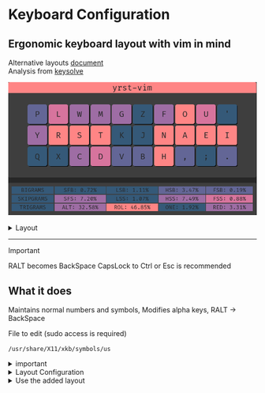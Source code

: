 # Keyboard Configuration

## Ergonomic keyboard layout with vim in mind

Alternative layouts [document](https://docs.google.com/document/d/1Ic-h8UxGe5-Q0bPuYNgE3NoWiI8ekeadvSQ5YysrwII/edit?tab=t.0)<br>
Analysis from [keysolve](https://clemenpine.github.io/keysolve-web/)<br>

![Keysolve analysis](analysis.png)

<details><summary>Layout</summary>

```
p l w m g z f o u '
y r s t k j n a e i
q x c d v b h , ; .
```
</details>

---

> [!important]
> RALT becomes BackSpace
> CapsLock to Ctrl or Esc is recommended

## What it does

Maintains normal numbers and symbols, Modifies alpha keys, RALT -> BackSpace

File to edit (sudo access is required)

```
/usr/share/X11/xkb/symbols/us
```

<details><summary>important</summary>
Look for

```
xkb_symbols "<layout name>"
```
And change it to your preferences

```
xkb_symbols "basic"
```
</details>

<details><summary>Layout Configuration</summary>

```
partial alphanumeric_keys
xkb_symbols "basic" {

    name[Group1]= "English (yrst-vim)";

    key <TLDE> {	[     grave,	asciitilde	]	};
    key <AE01> {	[	  1,	exclam 		]	};
    key <AE02> {	[	  2,	at		]	};
    key <AE03> {	[	  3,	numbersign	]	};
    key <AE04> {	[	  4,	dollar		]	};
    key <AE05> {	[	  5,	percent		]	};
    key <AE06> {	[	  6,	asciicircum	]	};
    key <AE07> {	[	  7,	ampersand	]	};
    key <AE08> {	[	  8,	asterisk	]	};
    key <AE09> {	[	  9,	parenleft	]	};
    key <AE10> {	[	  0,	parenright	]	};
    key <AE11> {	[     minus,	underscore	]	};
    key <AE12> {	[     equal,	plus		]	};

    key <AD01> {	[	  p,	P 		]	};
    key <AD02> {	[	  l,	L		]	};
    key <AD03> {	[	  w,	W		]	};
    key <AD04> {	[	  m,	M		]	};
    key <AD05> {	[	  g,	G		]	};
    key <AD06> {	[	  z,	Z		]	};
    key <AD07> {	[	  f,	F		]	};
    key <AD08> {	[	  o,	O		]	};
    key <AD09> {	[	  u,	U		]	};
    key <AD10> {	[ apostrophe,	quotedbl	]	};
    key <AD11> {	[ bracketleft,	braceleft	]	};
    key <AD12> {	[ bracketright,	braceright	]	};

    key <AC01> {	[	  y,	Y 		]	};
    key <AC02> {	[	  r,	R		]	};
    key <AC03> {	[	  s,	S		]	};
    key <AC04> {	[	  t,	T		]	};
    key <AC05> {	[	  k,	K		]	};
    key <AC06> {	[	  j,	J		]	};
    key <AC07> {	[	  n,	N		]	};
    key <AC08> {	[	  a,	A		]	};
    key <AC09> {	[	  e,	E		]	};
    key <AC10> {	[ 	  i,	I    		]	};
    key <AC11> {	[     slash,	question	]	};

    key <AB01> {	[	  q,	Q 		]	};
    key <AB02> {	[	  x,	X		]	};
    key <AB03> {	[	  c,	C		]	};
    key <AB04> {	[	  d,	D		]	};
    key <AB05> {	[	  v,	V		]	};
    key <AB06> {	[	  b,	B		]	};
    key <AB07> {	[	  h,	H		]	};
    key <AB08> {	[     comma,	less		]	};
    key <AB09> {	[ semicolon,	colon		]	};
    key <AB10> {	[    period,	greater		]	};

    key <BKSL> {	[ backslash,    bar		]	};
    key <RALT> {	[ BackSpace,	BackSpace	]	};
};
```
</details>

<details><summary>Use the added layout</summary>

```
setxkbmap -layout us -variant <layout_name>
```

```
setxkbmap -layout us -variant basic
```
</details>
